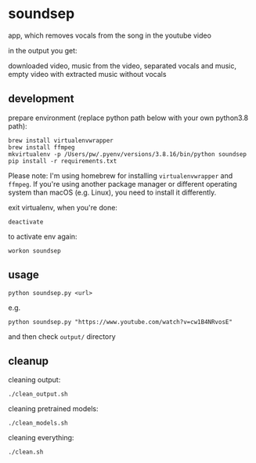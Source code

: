 # soundsep
app, which removes vocals from the song in the youtube video

in the output you get:

downloaded video, music from the video, separated vocals and music, empty video with extracted music without vocals

## development

prepare environment (replace python path below with your own python3.8 path):

```
brew install virtualenvwrapper
brew install ffmpeg
mkvirtualenv -p /Users/pw/.pyenv/versions/3.8.16/bin/python soundsep
pip install -r requirements.txt
```

Please note: I'm using homebrew for installing `virtualenvwrapper` and `ffmpeg`.
If you're using another package manager or different operating system than macOS (e.g. Linux), you need to install it differently.

exit virtualenv, when you're done:

```
deactivate
```

to activate env again:

```
workon soundsep
```

## usage

```
python soundsep.py <url>
```

e.g.

```
python soundsep.py "https://www.youtube.com/watch?v=cw1B4NRvosE"
```

and then check `output/` directory

## cleanup

cleaning output:

```
./clean_output.sh
```

cleaning pretrained models:

```
./clean_models.sh
```

cleaning everything:

```
./clean.sh
```
